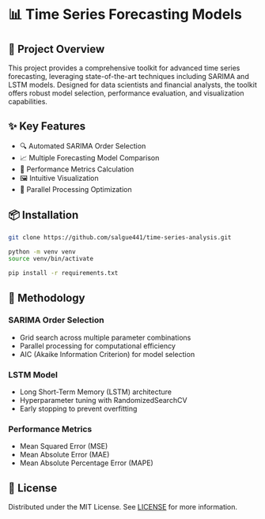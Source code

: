 # 📊 Time Series Forecasting Models

## 🌟 Project Overview

This project provides a comprehensive toolkit for advanced time series forecasting, leveraging state-of-the-art techniques including SARIMA and LSTM models. Designed for data scientists and financial analysts, the toolkit offers robust model selection, performance evaluation, and visualization capabilities.

## ✨ Key Features

- 🔍 Automated SARIMA Order Selection
- 📈 Multiple Forecasting Model Comparison
- 🧮 Performance Metrics Calculation
- 🖼️ Intuitive Visualization
- 🚀 Parallel Processing Optimization

## 📦 Installation

```bash
git clone https://github.com/salgue441/time-series-analysis.git

python -m venv venv
source venv/bin/activate

pip install -r requirements.txt
```

## 🔬 Methodology

### SARIMA Order Selection

- Grid search across multiple parameter combinations
- Parallel processing for computational efficiency
- AIC (Akaike Information Criterion) for model selection

### LSTM Model

- Long Short-Term Memory (LSTM) architecture
- Hyperparameter tuning with RandomizedSearchCV
- Early stopping to prevent overfitting

### Performance Metrics

- Mean Squared Error (MSE)
- Mean Absolute Error (MAE)
- Mean Absolute Percentage Error (MAPE)

## 📄 License

Distributed under the MIT License. See [LICENSE](LICENSE) for more information.

